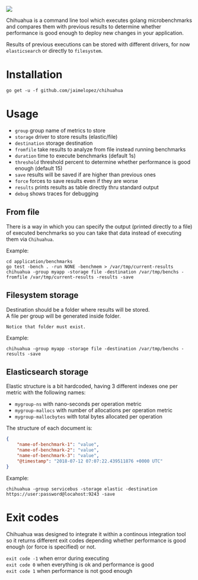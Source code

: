 ![](https://www.tenstickers.com/wall-stickers/img/preview/i-love-chihuahua-decal-7486.png)

Chihuahua is a command line tool which executes golang microbenchmarks and compares them with previous results to determine whether performance is good enough to deploy new changes in your application.

Results of previous executions can be stored with different drivers, for now `elasticsearch` or directly to `filesystem`.

# Installation
```go get -u -f github.com/jaimelopez/chihuahua```

# Usage
- `group`       group name of metrics to store
- `storage`     driver to store results (elastic/file)
- `destination` storage destination
- `fromfile`    take results to analyze from file instead running benchmarks
- `duration`    time to execute benchmarks (default 1s)
- `threshold`   threshold percent to determine whether performance is good enough (default 15)
- `save`        results will be saved if are higher than previous ones
- `force`       forces to save results even if they are worse
- `results`     prints results as table directly thru standard output
- `debug`       shows traces for debugging

## From file
There is a way in which you can specify the output (printed directly to a file) of executed benchmarks so you can take that data instead of executing them via `Chihuahua`.

Example:
```
cd application/benchmarks
go test -bench . -run NONE -benchmem > /var/tmp/current-results
chihuahua -group myapp -storage file -destination /var/tmp/benchs -fromfile /var/tmp/current-results -results -save 
```

## Filesystem storage
Destination should be a folder where results will be stored.  
A file per group will be generated inside folder.

`Notice that folder must exist.`

Example:
```
chihuahua -group myapp -storage file -destination /var/tmp/benchs -results -save 
```

## Elasticsearch storage
Elastic structure is a bit hardcoded, having 3 different indexes one per metric with the following names:
- `mygroup-ns`            with nano-seconds per operation metric
- `mygroup-mallocs`       with number of allocations per operation metric
- `mygroup-mallocbytes`   with total bytes allocated per operation

The structure of each document is:
```json
{
    "name-of-benchmark-1": "value",
    "name-of-benchmark-2": "value",
    "name-of-benchmark-3": "value",
    "@timestamp": "2018-07-12 07:07:22.439511876 +0000 UTC"
}
```

Example:
```
chihuahua -group servicebus -storage elastic -destination https://user:password@locahost:9243 -save
```

# Exit codes
Chihuahua was designed to integrate it within a continous integration tool so it returns different exit codes depending whether performance is good enough (or force is specified) or not.

`exit code -1` when error during executing  
`exit code 0` when everything is ok and performance is good  
`exit code 1` when performance is not good enough